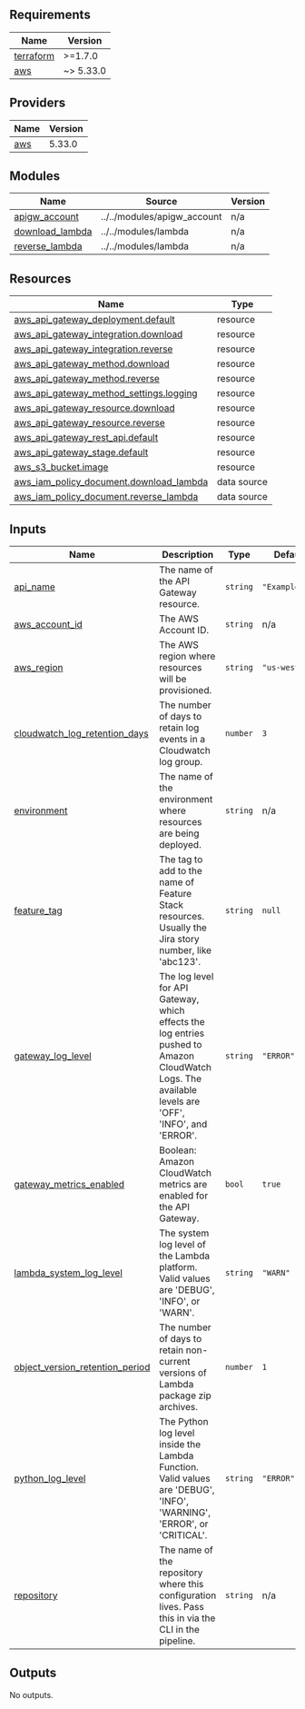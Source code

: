 <!-- BEGIN_TF_DOCS -->
## Requirements

| Name | Version |
|------|---------|
| <a name="requirement_terraform"></a> [terraform](#requirement\_terraform) | >=1.7.0 |
| <a name="requirement_aws"></a> [aws](#requirement\_aws) | ~> 5.33.0 |

## Providers

| Name | Version |
|------|---------|
| <a name="provider_aws"></a> [aws](#provider\_aws) | 5.33.0 |

## Modules

| Name | Source | Version |
|------|--------|---------|
| <a name="module_apigw_account"></a> [apigw\_account](#module\_apigw\_account) | ../../modules/apigw_account | n/a |
| <a name="module_download_lambda"></a> [download\_lambda](#module\_download\_lambda) | ../../modules/lambda | n/a |
| <a name="module_reverse_lambda"></a> [reverse\_lambda](#module\_reverse\_lambda) | ../../modules/lambda | n/a |

## Resources

| Name | Type |
|------|------|
| [aws_api_gateway_deployment.default](https://registry.terraform.io/providers/hashicorp/aws/latest/docs/resources/api_gateway_deployment) | resource |
| [aws_api_gateway_integration.download](https://registry.terraform.io/providers/hashicorp/aws/latest/docs/resources/api_gateway_integration) | resource |
| [aws_api_gateway_integration.reverse](https://registry.terraform.io/providers/hashicorp/aws/latest/docs/resources/api_gateway_integration) | resource |
| [aws_api_gateway_method.download](https://registry.terraform.io/providers/hashicorp/aws/latest/docs/resources/api_gateway_method) | resource |
| [aws_api_gateway_method.reverse](https://registry.terraform.io/providers/hashicorp/aws/latest/docs/resources/api_gateway_method) | resource |
| [aws_api_gateway_method_settings.logging](https://registry.terraform.io/providers/hashicorp/aws/latest/docs/resources/api_gateway_method_settings) | resource |
| [aws_api_gateway_resource.download](https://registry.terraform.io/providers/hashicorp/aws/latest/docs/resources/api_gateway_resource) | resource |
| [aws_api_gateway_resource.reverse](https://registry.terraform.io/providers/hashicorp/aws/latest/docs/resources/api_gateway_resource) | resource |
| [aws_api_gateway_rest_api.default](https://registry.terraform.io/providers/hashicorp/aws/latest/docs/resources/api_gateway_rest_api) | resource |
| [aws_api_gateway_stage.default](https://registry.terraform.io/providers/hashicorp/aws/latest/docs/resources/api_gateway_stage) | resource |
| [aws_s3_bucket.image](https://registry.terraform.io/providers/hashicorp/aws/latest/docs/resources/s3_bucket) | resource |
| [aws_iam_policy_document.download_lambda](https://registry.terraform.io/providers/hashicorp/aws/latest/docs/data-sources/iam_policy_document) | data source |
| [aws_iam_policy_document.reverse_lambda](https://registry.terraform.io/providers/hashicorp/aws/latest/docs/data-sources/iam_policy_document) | data source |

## Inputs

| Name | Description | Type | Default | Required |
|------|-------------|------|---------|:--------:|
| <a name="input_api_name"></a> [api\_name](#input\_api\_name) | The name of the API Gateway resource. | `string` | `"ExampleAPI"` | no |
| <a name="input_aws_account_id"></a> [aws\_account\_id](#input\_aws\_account\_id) | The AWS Account ID. | `string` | n/a | yes |
| <a name="input_aws_region"></a> [aws\_region](#input\_aws\_region) | The AWS region where resources will be provisioned. | `string` | `"us-west-2"` | no |
| <a name="input_cloudwatch_log_retention_days"></a> [cloudwatch\_log\_retention\_days](#input\_cloudwatch\_log\_retention\_days) | The number of days to retain log events in a Cloudwatch log group. | `number` | `3` | no |
| <a name="input_environment"></a> [environment](#input\_environment) | The name of the environment where resources are being deployed. | `string` | n/a | yes |
| <a name="input_feature_tag"></a> [feature\_tag](#input\_feature\_tag) | The tag to add to the name of Feature Stack resources. Usually the Jira story number, like 'abc123'. | `string` | `null` | no |
| <a name="input_gateway_log_level"></a> [gateway\_log\_level](#input\_gateway\_log\_level) | The log level for API Gateway, which effects the log entries pushed to Amazon CloudWatch Logs. The available levels are 'OFF', 'INFO', and 'ERROR'. | `string` | `"ERROR"` | no |
| <a name="input_gateway_metrics_enabled"></a> [gateway\_metrics\_enabled](#input\_gateway\_metrics\_enabled) | Boolean: Amazon CloudWatch metrics are enabled for the API Gateway. | `bool` | `true` | no |
| <a name="input_lambda_system_log_level"></a> [lambda\_system\_log\_level](#input\_lambda\_system\_log\_level) | The system log level of the Lambda platform. Valid values are 'DEBUG', 'INFO', or 'WARN'. | `string` | `"WARN"` | no |
| <a name="input_object_version_retention_period"></a> [object\_version\_retention\_period](#input\_object\_version\_retention\_period) | The number of days to retain non-current versions of Lambda package zip archives. | `number` | `1` | no |
| <a name="input_python_log_level"></a> [python\_log\_level](#input\_python\_log\_level) | The Python log level inside the Lambda Function. Valid values are 'DEBUG', 'INFO', 'WARNING', 'ERROR', or 'CRITICAL'. | `string` | `"ERROR"` | no |
| <a name="input_repository"></a> [repository](#input\_repository) | The name of the repository where this configuration lives. Pass this in via the CLI in the pipeline. | `string` | n/a | yes |

## Outputs

No outputs.
<!-- END_TF_DOCS -->